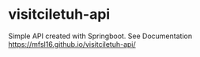 # visitciletuh-api

Simple API created with Springboot.
See Documentation https://mfsl16.github.io/visitciletuh-api/

